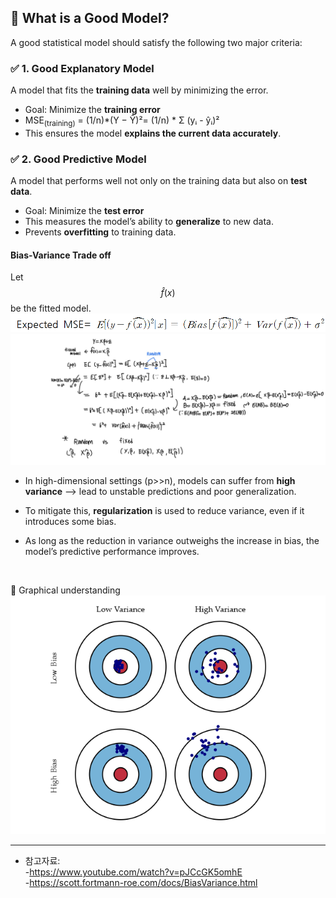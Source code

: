 ## 📌 What is a Good Model?
A good statistical model should satisfy the following two major criteria:

### ✅ 1. Good Explanatory Model  
A model that fits the **training data** well by minimizing the error.

- Goal: Minimize the **training error**
- MSE<sub>(training)</sub> = (1/n)*(Y − Ŷ)²= (1/n) * Σ (yᵢ - ŷᵢ)²
- This ensures the model **explains the current data accurately**.

### ✅ 2. Good Predictive Model  
A model that performs well not only on the training data but also on **test data**.

- Goal: Minimize the **test error**
- This measures the model’s ability to **generalize** to new data.
- Prevents **overfitting** to training data.

#### Bias-Variance Trade off
Let $$\hat{f}(x)$$ be the fitted model.
![Bias-Variance Trade off](https://raw.githubusercontent.com/Chaewon-Park-STUDY/High-Dimension/main/images/1.png)
![Bias-Variance Trade off](https://raw.githubusercontent.com/Chaewon-Park-STUDY/High-Dimension/main/images/2.jpeg)

- In high-dimensional settings (p>>n), models can suffer from **high variance**
  --> lead to unstable predictions and poor generalization.

- To mitigate this, **regularization** is used to reduce variance, even if it introduces some bias.
- As long as the reduction in variance outweighs the increase in bias, the model’s predictive performance improves.
<br>


🎯 Graphical understanding
<br>
![Graphical definition](https://raw.githubusercontent.com/Chaewon-Park-STUDY/High-Dimension/main/images/3.png)






---






* 참고자료:  
-https://www.youtube.com/watch?v=pJCcGK5omhE  
-https://scott.fortmann-roe.com/docs/BiasVariance.html
